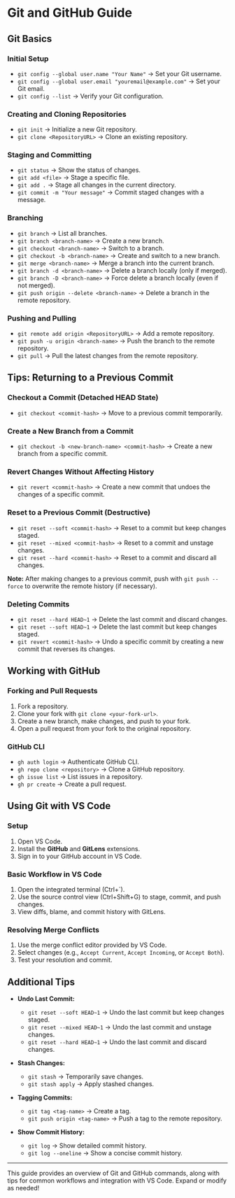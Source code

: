 # Git and GitHub Guide

## Git Basics
### Initial Setup
- `git config --global user.name "Your Name"` -> Set your Git username.
- `git config --global user.email "youremail@example.com"` -> Set your Git email.
- `git config --list` -> Verify your Git configuration.

### Creating and Cloning Repositories
- `git init` -> Initialize a new Git repository.
- `git clone <RepositoryURL>` -> Clone an existing repository.

### Staging and Committing
- `git status` -> Show the status of changes.
- `git add <file>` -> Stage a specific file.
- `git add .` -> Stage all changes in the current directory.
- `git commit -m "Your message"` -> Commit staged changes with a message.

### Branching
- `git branch` -> List all branches.
- `git branch <branch-name>` -> Create a new branch.
- `git checkout <branch-name>` -> Switch to a branch.
- `git checkout -b <branch-name>` -> Create and switch to a new branch.
- `git merge <branch-name>` -> Merge a branch into the current branch.
- `git branch -d <branch-name>` -> Delete a branch locally (only if merged).
- `git branch -D <branch-name>` -> Force delete a branch locally (even if not merged).
- `git push origin --delete <branch-name>` -> Delete a branch in the remote repository.

### Pushing and Pulling
- `git remote add origin <RepositoryURL>` -> Add a remote repository.
- `git push -u origin <branch-name>` -> Push the branch to the remote repository.
- `git pull` -> Pull the latest changes from the remote repository.

## Tips: Returning to a Previous Commit
### Checkout a Commit (Detached HEAD State)
- `git checkout <commit-hash>` -> Move to a previous commit temporarily.

### Create a New Branch from a Commit
- `git checkout -b <new-branch-name> <commit-hash>` -> Create a new branch from a specific commit.

### Revert Changes Without Affecting History
- `git revert <commit-hash>` -> Create a new commit that undoes the changes of a specific commit.

### Reset to a Previous Commit (Destructive)
- `git reset --soft <commit-hash>` -> Reset to a commit but keep changes staged.
- `git reset --mixed <commit-hash>` -> Reset to a commit and unstage changes.
- `git reset --hard <commit-hash>` -> Reset to a commit and discard all changes.

**Note:** After making changes to a previous commit, push with `git push --force` to overwrite the remote history (if necessary).

### Deleting Commits
- `git reset --hard HEAD~1` -> Delete the last commit and discard changes.
- `git reset --soft HEAD~1` -> Delete the last commit but keep changes staged.
- `git revert <commit-hash>` -> Undo a specific commit by creating a new commit that reverses its changes.

## Working with GitHub
### Forking and Pull Requests
1. Fork a repository.
2. Clone your fork with `git clone <your-fork-url>`.
3. Create a new branch, make changes, and push to your fork.
4. Open a pull request from your fork to the original repository.

### GitHub CLI
- `gh auth login` -> Authenticate GitHub CLI.
- `gh repo clone <repository>` -> Clone a GitHub repository.
- `gh issue list` -> List issues in a repository.
- `gh pr create` -> Create a pull request.

## Using Git with VS Code
### Setup
1. Open VS Code.
2. Install the **GitHub** and **GitLens** extensions.
3. Sign in to your GitHub account in VS Code.

### Basic Workflow in VS Code
1. Open the integrated terminal (Ctrl+`).
2. Use the source control view (Ctrl+Shift+G) to stage, commit, and push changes.
3. View diffs, blame, and commit history with GitLens.

### Resolving Merge Conflicts
1. Use the merge conflict editor provided by VS Code.
2. Select changes (e.g., `Accept Current`, `Accept Incoming`, or `Accept Both`).
3. Test your resolution and commit.

## Additional Tips
- **Undo Last Commit:**
  - `git reset --soft HEAD~1` -> Undo the last commit but keep changes staged.
  - `git reset --mixed HEAD~1` -> Undo the last commit and unstage changes.
  - `git reset --hard HEAD~1` -> Undo the last commit and discard changes.

- **Stash Changes:**
  - `git stash` -> Temporarily save changes.
  - `git stash apply` -> Apply stashed changes.

- **Tagging Commits:**
  - `git tag <tag-name>` -> Create a tag.
  - `git push origin <tag-name>` -> Push a tag to the remote repository.

- **Show Commit History:**
  - `git log` -> Show detailed commit history.
  - `git log --oneline` -> Show a concise commit history.

---

This guide provides an overview of Git and GitHub commands, along with tips for common workflows and integration with VS Code. Expand or modify as needed!

